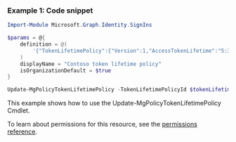 ### Example 1: Code snippet

```powershell
Import-Module Microsoft.Graph.Identity.SignIns

$params = @{
	definition = @(
		'{"TokenLifetimePolicy":{"Version":1,"AccessTokenLifetime":"5:30:00"}}'
	)
	displayName = "Contoso token lifetime policy"
	isOrganizationDefault = $true
}

Update-MgPolicyTokenLifetimePolicy -TokenLifetimePolicyId $tokenLifetimePolicyId -BodyParameter $params
```
This example shows how to use the Update-MgPolicyTokenLifetimePolicy Cmdlet.

To learn about permissions for this resource, see the [permissions reference](/graph/permissions-reference).

